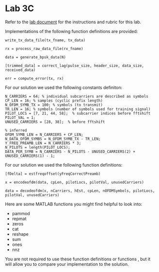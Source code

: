 # Lab 3C
Refer to the [lab document](https://github.com/whitneylohmeyer/PWC_templates/blob/main/Lab-3/3c/Reports/Assignment-3C.pdf) for the instructions and rubric for this lab.

Implementations of the following function definitions are provided:
```
write_tx_data_file(tx_fname, tx_data)

rx = process_raw_data_file(rx_fname)

data = generate_bpsk_data(N)

[trimmed_data] = correct_lag(pulse_size, header_size, data_size, received_data)

err = compute_error(tx, rx)
```

For our solution we used the following constants definiton:
```
N_CARRIERS = 64; % individual subcarriers are described as symbols
CP_LEN = 16; % samples (cyclic prefix length)
N_OFDM_SYMB_TX = 100; % symbols (to transmit)
TR_LEN = 16; % symbols (number of symbols used for training signal)
PILOT_LOCS = [7, 21, 44, 58];  % subcarrier indices before fftshift
PILOT_VAL = 1;
UNUSED_CARRIERS = [28, 38];  % before fftshift

% inferred 
OFDM_SYMB_LEN = N_CARRIERS + CP_LEN;
N_DATA_OFDM_SYMBS = N_OFDM_SYMB_TX - TR_LEN;
Y_FREQ_PREAMB_LEN = N_CARRIERS * 3;
N_PILOTS = length(PILOT_LOCS);
DATA_PER_SYMB = N_CARRIERS - N_PILOTS - UNUSED_CARRIERS(2) + UNUSED_CARRIERS(1) - 1;
```

For our solution we used the following function definitions:
```
[fDelta] = estfreqoffset(yFreqCorrectPreamb)

x = encodeofdm(data, cpLen, pilotLocs, pilotVal, unusedCarriers)

data = decodeofdm(x, nCarriers, hEst, cpLen, nOFDMSymbols, pilotLocs, pilotVal, unusedCarriers)
```

Here are some MATLAB functions you might find helpful to look into:
- pammod
- repmat
- zeros
- cat
- reshape
- sum
- ones
- nnz

You are not required to use these function definitions or functions , but it will allow you to compare your implementation to the solution.